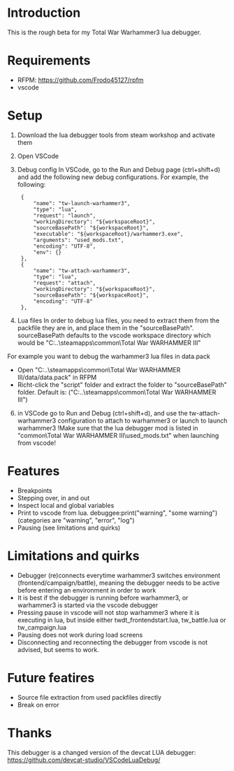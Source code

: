 # Introduction
This is the rough beta for my Total War Warhammer3 lua debugger. 

# Requirements
- RFPM: https://github.com/Frodo45127/rpfm
- vscode

# Setup
1. Download the lua debugger tools from steam workshop and activate them

2. Open VSCode

3. Debug config
In VSCode, go to the Run and Debug page (ctrl+shift+d) and add the following new debug configurations. For example, the following:

        {
            "name": "tw-launch-warhammer3",
            "type": "lua",
            "request": "launch",
            "workingDirectory": "${workspaceRoot}",
            "sourceBasePath": "${workspaceRoot}",
            "executable": "${workspaceRoot}/warhammer3.exe",
            "arguments": "used_mods.txt",
            "encoding": "UTF-8",
            "env": {}
        },
        {
            "name": "tw-attach-warhammer3",
            "type": "lua",
            "request": "attach",
            "workingDirectory": "${workspaceRoot}",
            "sourceBasePath": "${workspaceRoot}",
            "encoding": "UTF-8"
        },

4. Lua files
In order to debug lua files, you need to extract them from the packfile they are in, and place them in the "sourceBasePath". 
sourceBasePath defaults to the vscode workspace directory which would be "C:\..\steamapps\common\Total War WARHAMMER III" 

For example you want to debug the warhammer3 lua files in data.pack
- Open "C:\..\steamapps\common\Total War WARHAMMER III/data/data.pack" in RFPM
- Richt-click the "script" folder and extract the folder to "sourceBasePath" folder. Default is: ("C:\..\steamapps\common\Total War WARHAMMER III\")

6. in VSCode go to Run and Debug (ctrl+shift+d), and use the tw-attach-warhammer3 configuration to attach to warhammer3 or launch to launch warhammer3
!Make sure that the lua debugger mod is listed in "common\Total War WARHAMMER III\used_mods.txt" when launching from vscode!

# Features
- Breakpoints
- Stepping over, in and out
- Inspect local and global variables
- Print to vscode from lua.   debuggee:print("warning", "some warning")    (categories are "warning", "error", "log")
- Pausing (see limitations and quirks)

# Limitations and quirks
- Debugger (re)connects everytime warhammer3 switches environment (frontend/campaign/battle), meaning the debugger needs to be active before entering an environment in order to work
- It is best if the debugger is running before warhammer3, or warhammer3 is started via the vscode debugger
- Pressing pause in vscode will not stop warhammer3 where it is executing in lua, but inside either twdt_frontendstart.lua, tw_battle.lua or tw_campaign.lua
- Pausing does not work during load screens
- Disconnecting and reconnecting the debugger from vscode is not advised, but seems to work. 

# Future featires
- Source file extraction from used packfiles directly
- Break on error

# Thanks
This debugger is a changed version of the devcat LUA debugger:
https://github.com/devcat-studio/VSCodeLuaDebug/

